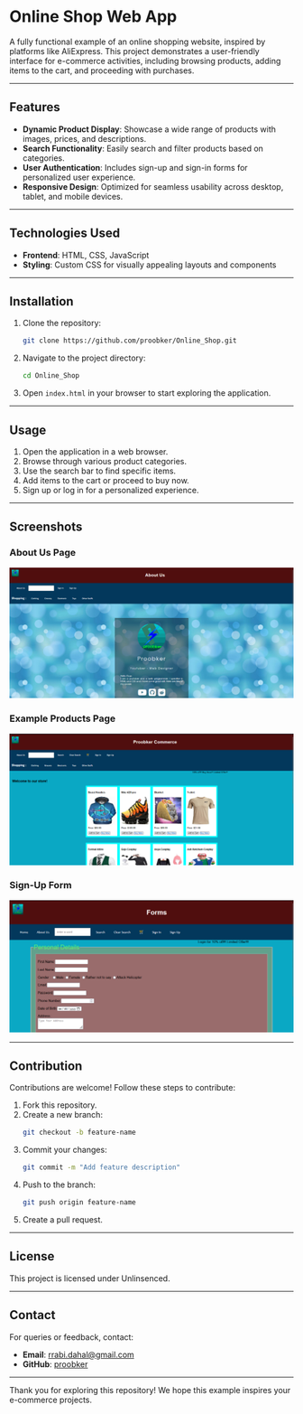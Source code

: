 
# Online Shop Web App

A fully functional example of an online shopping website, inspired by platforms like AliExpress. This project demonstrates a user-friendly interface for e-commerce activities, including browsing products, adding items to the cart, and proceeding with purchases.

---

## Features

- **Dynamic Product Display**: Showcase a wide range of products with images, prices, and descriptions.
- **Search Functionality**: Easily search and filter products based on categories.
- **User Authentication**: Includes sign-up and sign-in forms for personalized user experience.
- **Responsive Design**: Optimized for seamless usability across desktop, tablet, and mobile devices.

---

## Technologies Used

- **Frontend**: HTML, CSS, JavaScript
- **Styling**: Custom CSS for visually appealing layouts and components

---

## Installation

1. Clone the repository:
   ```bash
   git clone https://github.com/proobker/Online_Shop.git
   ```

2. Navigate to the project directory:
   ```bash
   cd Online_Shop
   ```

3. Open `index.html` in your browser to start exploring the application.

---

## Usage

1. Open the application in a web browser.
2. Browse through various product categories.
3. Use the search bar to find specific items.
4. Add items to the cart or proceed to buy now.
5. Sign up or log in for a personalized experience.

---

## Screenshots

### About Us Page
![About Us Page](https://github.com/proobker/Online_Shop/raw/main/screenshots/about.png)

### Example Products Page
![Example Products Page](https://github.com/proobker/Online_Shop/raw/main/screenshots/example.png)

### Sign-Up Form
![Sign-Up Form](https://github.com/proobker/Online_Shop/raw/main/screenshots/form.png)

---

## Contribution

Contributions are welcome! Follow these steps to contribute:

1. Fork this repository.
2. Create a new branch:
   ```bash
   git checkout -b feature-name
   ```
3. Commit your changes:
   ```bash
   git commit -m "Add feature description"
   ```
4. Push to the branch:
   ```bash
   git push origin feature-name
   ```
5. Create a pull request.

---

## License

This project is licensed under Unlinsenced.

---

## Contact

For queries or feedback, contact:
- **Email**: rrabi.dahal@gmail.com
- **GitHub**: [proobker](https://github.com/proobker)

---

Thank you for exploring this repository! We hope this example inspires your e-commerce projects.
